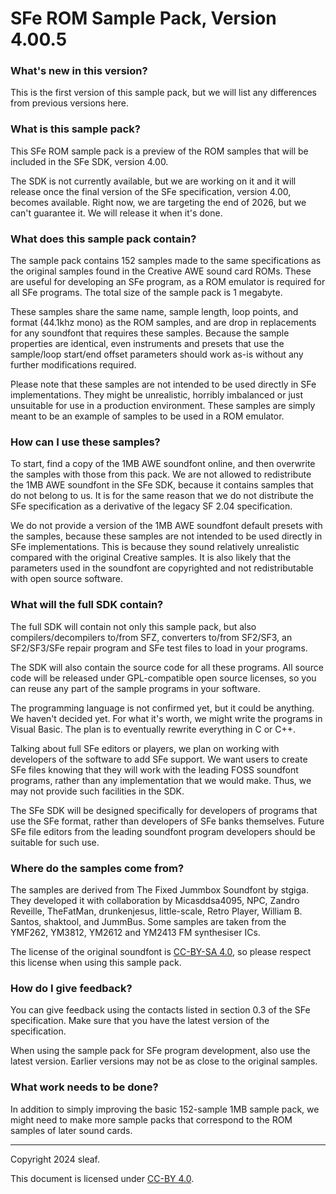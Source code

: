 # SFe ROM Sample Pack, Version 4.00.5

### What's new in this version?

This is the first version of this sample pack, but we will list any differences from previous versions here.

### What is this sample pack?

This SFe ROM sample pack is a preview of the ROM samples that will be included in the SFe SDK, version 4.00.

The SDK is not currently available, but we are working on it and it will release once the final version of the SFe specification, version 4.00, becomes available. Right now, we are targeting the end of 2026, but we can't guarantee it. We will release it when it's done.

### What does this sample pack contain?

The sample pack contains 152 samples made to the same specifications as the original samples found in the Creative AWE sound card ROMs. These are useful for developing an SFe program, as a ROM emulator is required for all SFe programs. The total size of the sample pack is 1 megabyte. 

These samples share the same name, sample length, loop points, and format (44.1khz mono) as the ROM samples, and are drop in replacements for any soundfont that requires these samples. Because the sample properties are identical, even instruments and presets that use the sample/loop start/end offset parameters should work as-is without any further modifications required.

Please note that these samples are not intended to be used directly in SFe implementations. They might be unrealistic, horribly imbalanced or just unsuitable for use in a production environment. These samples are simply meant to be an example of samples to be used in a ROM emulator.

### How can I use these samples?

To start, find a copy of the 1MB AWE soundfont online, and then overwrite the samples with those from this pack. We are not allowed to redistribute the 1MB AWE soundfont in the SFe SDK, because it contains samples that do not belong to us. It is for the same reason that we do not distribute the SFe specification as a derivative of the legacy SF 2.04 specification.

We do not provide a version of the 1MB AWE soundfont default presets with the samples, because these samples are not intended to be used directly in SFe implementations. This is because they sound relatively unrealistic compared with the original Creative samples. It is also likely that the parameters used in the soundfont are copyrighted and not redistributable with open source software.

### What will the full SDK contain?

The full SDK will contain not only this sample pack, but also compilers/decompilers to/from SFZ, converters to/from SF2/SF3, an SF2/SF3/SFe repair program and SFe test files to load in your programs.

The SDK will also contain the source code for all these programs. All source code will be released under GPL-compatible open source licenses, so you can reuse any part of the sample programs in your software.

The programming language is not confirmed yet, but it could be anything. We haven't decided yet. For what it's worth, we might write the programs in Visual Basic. The plan is to eventually rewrite everything in C or C++.

Talking about full SFe editors or players, we plan on working with developers of the software to add SFe support. We want users to create SFe files knowing that they will work with the leading FOSS soundfont programs, rather than any implementation that we would make. Thus, we may not provide such facilities in the SDK.

The SFe SDK will be designed specifically for developers of programs that use the SFe format, rather than developers of SFe banks themselves. Future SFe file editors from the leading soundfont program developers should be suitable for such use.

### Where do the samples come from?

The samples are derived from The Fixed Jummbox Soundfont by stgiga. They developed it with collaboration by Micasddsa4095, NPC, Zandro Reveille, TheFatMan, drunkenjesus, little-scale, Retro Player, William B. Santos, shaktool, and JummBus. Some samples are taken from the YMF262, YM3812, YM2612 and YM2413 FM synthesiser ICs.

The license of the original soundfont is [CC-BY-SA 4.0](https://creativecommons.org/licenses/by-sa/4.0/), so please respect this license when using this sample pack.

### How do I give feedback?

You can give feedback using the contacts listed in section 0.3 of the SFe specification. Make sure that you have the latest version of the specification.

When using the sample pack for SFe program development, also use the latest version. Earlier versions may not be as close to the original samples.

### What work needs to be done?

In addition to simply improving the basic 152-sample 1MB sample pack, we might need to make more sample packs that correspond to the ROM samples of later sound cards.

* * *

Copyright 2024 sleaf.

This document is licensed under [CC-BY 4.0](https://creativecommons.org/licenses/by/4.0/).
